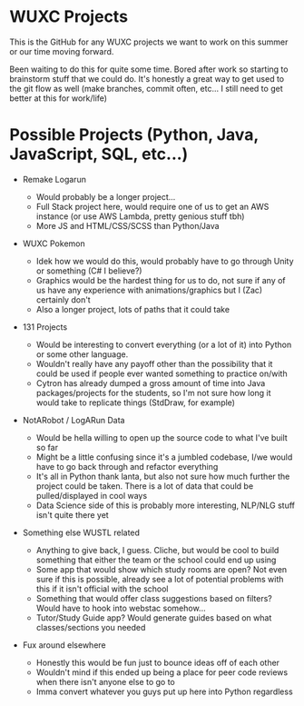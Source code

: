 # WUXC Projects

This is the GitHub for any WUXC projects we want to work on this summer or our time moving forward. 

Been waiting to do this for quite some time. Bored after work so starting to brainstorm stuff that we could do. It's honestly a great way to get used to the git flow as well (make branches, commit often, etc... I still need to get better at this for work/life)

# Possible Projects (Python, Java, JavaScript, SQL, etc...)

- Remake Logarun
	- Would probably be a longer project...
	- Full Stack project here, would require one of us to get an AWS instance (or use AWS Lambda, pretty genious stuff tbh)
	- More JS and HTML/CSS/SCSS than Python/Java

- WUXC Pokemon
	- Idek how we would do this, would probably have to go through Unity or something (C# I believe?)
	- Graphics would be the hardest thing for us to do, not sure if any of us have any experience with animations/graphics but I (Zac) certainly don't
	- Also a longer project, lots of paths that it could take

- 131 Projects
	- Would be interesting to convert everything (or a lot of it) into Python or some other language. 
	- Wouldn't really have any payoff other than the possibility that it could be used if people ever wanted something to practice on/with
	- Cytron has already dumped a gross amount of time into Java packages/projects for the students, so I'm not sure how long it would take to replicate things (StdDraw, for example)

- NotARobot / LogARun Data
	- Would be hella willing to open up the source code to what I've built so far
	- Might be a little confusing since it's a jumbled codebase, I/we would have to go back through and refactor everything
	- It's all in Python thank lanta, but also not sure how much further the project could be taken. There is a lot of data that could be pulled/displayed in cool ways
	- Data Science side of this is probably more interesting, NLP/NLG stuff isn't quite there yet

- Something else WUSTL related
	- Anything to give back, I guess. Cliche, but would be cool to build something that either the team or the school could end up using
	- Some app that would show which study rooms are open? Not even sure if this is possible, already see a lot of potential problems with this if it isn't official with the school
	- Something that would offer class suggestions based on filters? Would have to hook into webstac somehow...
	- Tutor/Study Guide app? Would generate guides based on what classes/sections you needed

- Fux around elsewhere
	- Honestly this would be fun just to bounce ideas off of each other
	- Wouldn't mind if this ended up being a place for peer code reviews when there isn't anyone else to go to
	- Imma convert whatever you guys put up here into Python regardless
